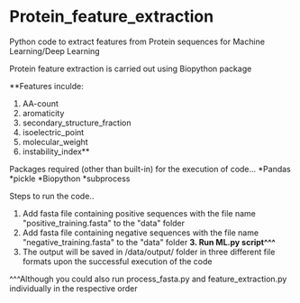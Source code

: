 # Protein_feature_extraction
Python code to extract features from Protein sequences for Machine Learning/Deep Learning

Protein feature extraction is carried out using Biopython package

**Features inculde: 
1. AA-count
2. aromaticity
3. secondary_structure_fraction
4. isoelectric_point
5. molecular_weight
6. instability_index**

Packages required (other than built-in) for the execution of code...
*Pandas
*pickle
*Biopython
*subprocess

Steps to run the code..
1. Add fasta file containing positive sequences with the file name "positive_training.fasta" to the "data" folder
2. Add fasta file containing negative sequences with the file name "negative_training.fasta" to the "data" folder
**3. Run ML.py script^^^** 
4. The output will be saved in /data/output/ folder in three different file formats upon the successful execution of the code

^^^Although you could also run process_fasta.py and feature_extraction.py individually in the respective order
